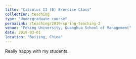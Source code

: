 ```yaml
---
title: "Calculus II (B) Exercise Class"
collection: teaching
type: "Undergraduate course"
permalink: /teaching/2019-spring-teaching-2
venue: "Peking University, Guanghua School of Management"
date: 2019-03-01
location: "Beijing, China"
---
```


Really happy with my students.
